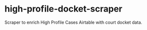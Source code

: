 # high-profile-docket-scraper
Scraper to enrich High Profile Cases Airtable with court docket data.
